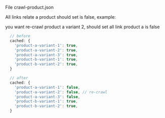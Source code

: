 File crawl-product.json

All links relate a product should set is false, example:

you want re-crawl product a variant 2, should set all link product a is false

```js
  // before
  cached: {
    'product-a-variant-1': true,
    'product-a-variant-2': true,
    'product-a-variant-3': true,
    'product-b-variant-1': true,
    'product-b-variant-2': true,
  }

  // after
  cached: {
    'product-a-variant-1': false,
    'product-a-variant-2': false, // re-crawl
    'product-a-variant-3': false,
    'product-b-variant-1': true,
    'product-b-variant-2': true,
  }
```
